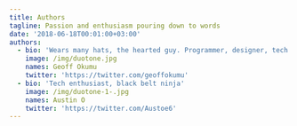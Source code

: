 ```yaml
---
title: Authors
tagline: Passion and enthusiasm pouring down to words
date: '2018-06-18T00:01:00+03:00'
authors:
  - bio: 'Wears many hats, the hearted guy. Programmer, designer, tech enthusiast'
    image: /img/duotone.jpg
    names: Geoff Okumu
    twitter: 'https://twitter.com/geoffokumu'
  - bio: 'Tech enthusiast, black belt ninja'
    image: /img/duotone-1-.jpg
    names: Austin O
    twitter: 'https://twitter.com/Austoe6'
---
```


